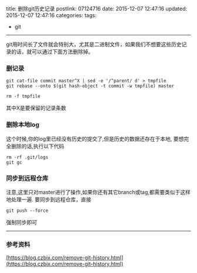 title: 删除git历史记录
postlink: 07124716
date: 2015-12-07 12:47:16
updated: 2015-12-07 12:47:16
categories:
tags:
- git

---

git用时间长了文件就会特别大，尤其是二进制文件，如果我们不想要这些历史记录的话，就可以通过下面方法删除掉。

### 删记录

    git cat-file commit master^X | sed -e '/^parent/ d' > tmpfile
    git rebase --onto $(git hash-object -t commit -w tmpfile) master
<!--more-->
    rm -f tmpfile


其中X是要保留的记录条数

### 删除本地log

这个时候,你的log里已经没有历史的提交了,但是历史的数据还存在于本地,
要想完全删除的话,执行以下代码

    rm -rf .git/logs
    git gc

### 同步到远程仓库

注意,这里只对master进行了操作,如果你还有其它branch或tag,都需要类似于这样地处理一遍.
要同步到远程仓库，直接

    git push --force

强制同步即可

---

### 参考资料
[https://blog.czbix.com/remove-git-history.html](https://blog.czbix.com/remove-git-history.html)
